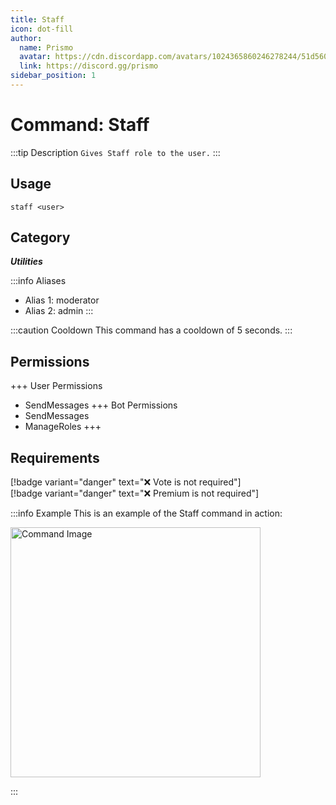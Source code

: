 ```yaml
---
title: Staff
icon: dot-fill
author:
  name: Prismo
  avatar: https://cdn.discordapp.com/avatars/1024365860246278244/51d5603eff69376da9a21e86b07a75bd.png?size=2048
  link: https://discord.gg/prismo
sidebar_position: 1
---
```



# Command: Staff

:::tip Description
`Gives Staff role to the user.`
:::

## Usage

```
staff <user>
```

## Category

_**Utilities**_

:::info Aliases
- Alias 1: moderator
- Alias 2: admin
:::

:::caution Cooldown
This command has a cooldown of 5 seconds.
:::

## Permissions

+++ User Permissions
- SendMessages
+++ Bot Permissions
- SendMessages
- ManageRoles
+++

## Requirements

[!badge variant="danger" text="❌ Vote is not required"]  
[!badge variant="danger" text="❌ Premium is not required"]

:::info Example
This is an example of the Staff command in action:

<img src="https://i.imgur.com/x50CJ3t.png" alt="Command Image" width="400"/>

:::


